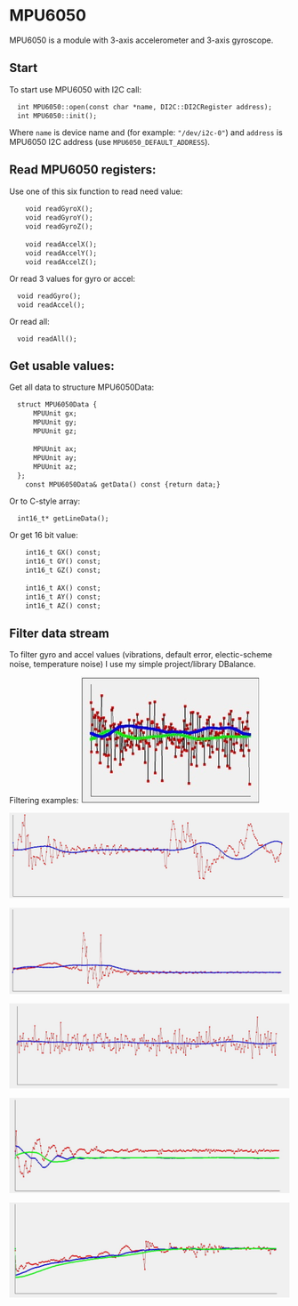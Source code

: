 # MPU6050

MPU6050 is a module with 3-axis accelerometer and 3-axis gyroscope. 

## Start

To start use MPU6050 with I2C call:
```
  int MPU6050::open(const char *name, DI2C::DI2CRegister address);
  int MPU6050::init();
```
Where `name` is device name and (for example: `"/dev/i2c-0"`) and `address` is MPU6050 I2C address (use `MPU6050_DEFAULT_ADDRESS`).

## Read MPU6050 registers:

Use one of this six function to read need value:
```
    void readGyroX();
    void readGyroY();
    void readGyroZ();

    void readAccelX();
    void readAccelY();
    void readAccelZ();
```
Or read 3 values for gyro or accel:
```
  void readGyro();
  void readAccel();
```
Or read all:
```
  void readAll();
```

## Get usable values:

Get all data to structure MPU6050Data:
```
  struct MPU6050Data {
      MPUUnit gx;
      MPUUnit gy;
      MPUUnit gz;

      MPUUnit ax;
      MPUUnit ay;
      MPUUnit az;
  };
    const MPU6050Data& getData() const {return data;}
```
Or to C-style array:
```
  int16_t* getLineData();
```
Or get 16 bit value:
```
    int16_t GX() const;
    int16_t GY() const;
    int16_t GZ() const;

    int16_t AX() const;
    int16_t AY() const;
    int16_t AZ() const;
```

## Filter data stream

To filter gyro and accel values (vibrations, default error, electic-scheme noise, temperature noise) I use my simple project/library DBalance.

Filtering examples:
![Image](FImages2/aH5vle0T77U.jpg)

![Image](FImages2/148fPIKsh2E.jpg)

![Image](FImages2/7NBq0LsFjPA.jpg)

![Image](FImages2/axyCv5Guf9A.jpg)

![Image](FImages2/qwe.jpg)

![Image](FImages2/y8TGw1p8mHw.jpg)
